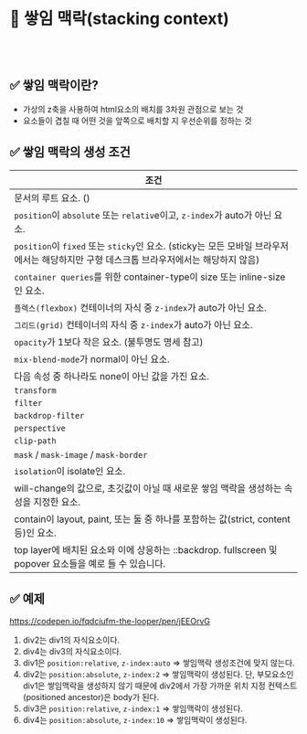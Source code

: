 # 📝 쌓임 맥락(stacking context)

<br></br>
## ✅ 쌓임 맥락이란?
- 가상의 z축을 사용하여 html요소의 배치를 3차원 관점으로 보는 것
- 요소들이 겹칠 때 어떤 것을 앞쪽으로 배치할 지 우선순위를 정하는 것

## ✅ 쌓임 맥락의 생성 조건

|조건|
|---|
|문서의 루트 요소. (<html>)|
|`position`이 `absolute` 또는 `relativ`e이고, `z-index`가 auto가 아닌 요소.|
|`position`이 `fixed` 또는 `sticky`인 요소. (sticky는 모든 모바일 브라우저에서는 해당하지만 구형 데스크톱 브라우저에서는 해당하지 않음)|
|`container queries`를 위한 container-type이 size 또는 inline-size인 요소.|
|`플렉스(flexbox)` 컨테이너의 자식 중 `z-index`가 auto가 아닌 요소.|
|`그리드(grid)` 컨테이너의 자식 중 `z-index`가 auto가 아닌 요소.|
|`opacity`가 1보다 작은 요소. (불투명도 명세 참고)|
|`mix-blend-mode`가 normal이 아닌 요소.|
|다음 속성 중 하나라도 none이 아닌 값을 가진 요소.|
|`transform`|
|`filter`|
|`backdrop-filter`|
|`perspective`|
|`clip-path`|
|`mask` / `mask-image` / `mask-border`|
|`isolation`이 isolate인 요소.|
|will-change의 값으로, 초깃값이 아닐 때 새로운 쌓임 맥락을 생성하는 속성을 지정한 요소.|
|contain이 layout, paint, 또는 둘 중 하나를 포함하는 값(strict, content 등)인 요소.|
|top layer에 배치된 요소와 이에 상응하는 ::backdrop. fullscreen 및 popover 요소들을 예로 들 수 있습니다.|

## ✅ 예제

https://codepen.io/fqdciufm-the-looper/pen/jEEOrvG

1. div2는 div1의 자식요소이다.
2. div4는 div3의 자식요소이다.
4. div1은 `position:relative`, `z-index:auto` => 쌓임맥락 생성조건에 맞지 않는다.
5. div2는 `position:absolute`, `z-index:2` => 쌓임맥락이 생성된다. 단, 부모요소인 div1은 쌓임맥락을 생성하지 않기 때문에 div2에서 가장 가까운 위치 지정 컨텍스트(positioned ancestor)은 body가 된다.
6. div3은 `position:relative`, `z-index:1` => 쌓임맥락이 생성된다.
7. div4는 `position:absolute`, `z-index:10` => 쌓임맥락이 생성된다.
